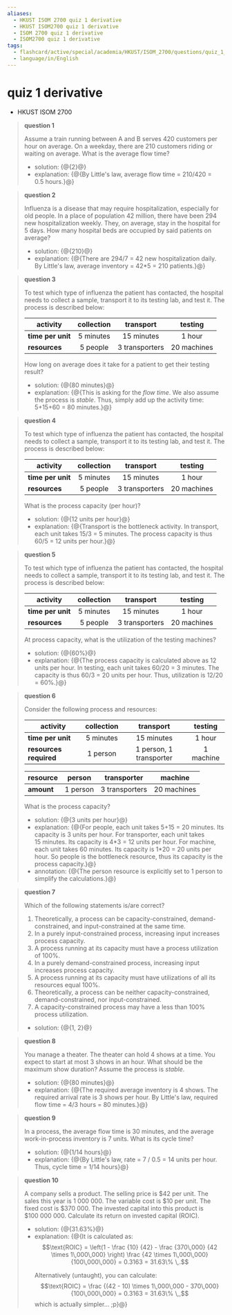 ```yaml
---
aliases:
  - HKUST ISOM 2700 quiz 1 derivative
  - HKUST ISOM2700 quiz 1 derivative
  - ISOM 2700 quiz 1 derivative
  - ISOM2700 quiz 1 derivative
tags:
  - flashcard/active/special/academia/HKUST/ISOM_2700/questions/quiz_1_derivative
  - language/in/English
---
```


# quiz 1 derivative

- HKUST ISOM 2700

> __question 1__
>
> Assume a train running between A and B serves 420 customers per hour on average. On a weekday, there are 210 customers riding or waiting on average. What is the average flow time?
>
> - solution: {@{2}@}
> - explanation: {@{By Little's law, average flow time = 210/420 = 0.5&nbsp;hours.}@}

<!-- markdownlint MD028 -->

> __question 2__
>
> Influenza is a disease that may require hospitalization, especially for old people. In a place of population 42 million, there have been 294 new hospitalization weekly. They, on average, stay in the hospital for 5 days. How many hospital beds are occupied by said patients on average?
>
> - solution: {@{210}@}
> - explanation: {@{There are 294/7 = 42 new hospitalization daily. By Little's law, average inventory = 42\*5 = 210 patients.}@}

<!-- markdownlint MD028 -->

> __question 3__
>
> To test which type of influenza the patient has contacted, the hospital needs to collect a sample, transport it to its testing lab, and test it. The process is described below:
>
> | activity          | collection     | transport       | testing     |
> | ----------------- |:--------------:|:---------------:|:-----------:|
> | __time per unit__ | 5&nbsp;minutes | 15&nbsp;minutes | 1&nbsp;hour |
> | __resources__     | 5 people       | 3 transporters  | 20 machines |
>
> How long on average does it take for a patient to get their testing result?
>
> - solution: {@{80&nbsp;minutes}@}
> - explanation: {@{This is asking for the _flow time_. We also assume the process is _stable_. Thus, simply add up the activity time: 5+15+60 = 80&nbsp;minutes.}@}

<!-- markdownlint MD028 -->

> __question 4__
>
> To test which type of influenza the patient has contacted, the hospital needs to collect a sample, transport it to its testing lab, and test it. The process is described below:
>
> | activity          | collection     | transport       | testing     |
> | ----------------- |:--------------:|:---------------:|:-----------:|
> | __time per unit__ | 5&nbsp;minutes | 15&nbsp;minutes | 1&nbsp;hour |
> | __resources__     | 5 people       | 3 transporters  | 20 machines |
>
> What is the process capacity \(per hour\)?
>
> - solution: {@{12 units per hour}@}
> - explanation: {@{Transport is the bottleneck activity. In transport, each unit takes 15/3 = 5&nbsp;minutes. The process capacity is thus 60/5 = 12 units per hour.}@}

<!-- markdownlint MD028 -->

> __question 5__
>
> To test which type of influenza the patient has contacted, the hospital needs to collect a sample, transport it to its testing lab, and test it. The process is described below:
>
> | __activity__      | collection     | transport       | testing     |
> | ----------------- |:--------------:|:---------------:|:-----------:|
> | __time per unit__ | 5&nbsp;minutes | 15&nbsp;minutes | 1&nbsp;hour |
> | __resources__     | 5 people       | 3 transporters  | 20 machines |
>
> At process capacity, what is the utilization of the testing machines?
>
> - solution: {@{60%}@}
> - explanation: {@{The process capacity is calculated above as 12 units per hour. In testing, each unit takes 60/20 = 3&nbsp;minutes. The capacity is thus 60/3 = 20 units per hour. Thus, utilization is 12/20 = 60%.}@}

<!-- markdownlint MD028 -->

> __question 6__
>
> Consider the following process and resources:
>
> | __activity__           | collection     | transport               | testing     |
> | ---------------------- |:--------------:|:-----------------------:|:-----------:|
> | __time per unit__      | 5&nbsp;minutes | 15&nbsp;minutes         | 1&nbsp;hour |
> | __resources required__ | 1 person       | 1 person, 1 transporter | 1 machine   |
>
> | __resource__ | person   | transporter    | machine     |
> | ------------ |:--------:|:--------------:|:-----------:|
> | __amount__   | 1 person | 3 transporters | 20 machines |
>
> What is the process capacity?
>
> - solution: {@{3 units per hour}@}
> - explanation: {@{For people, each unit takes 5+15 = 20&nbsp;minutes. Its capacity is 3 units per hour. For transporter, each unit takes 15&nbsp;minutes. Its capacity is 4\*3 = 12 units per hour. For machine, each unit takes 60&nbsp;minutes. Its capacity is 1\*20 = 20 units per hour. So people is the bottleneck resource, thus its capacity is the process capacity.}@}
> - annotation: {@{The person resource is explicitly set to 1 person to simplify the calculations.}@}

<!-- markdownlint MD028 -->

> __question 7__
>
> Which of the following statements is/are correct?
>
> 1. Theoretically, a process can be capacity-constrained, demand-constrained, and input-constrained at the same time.
> 2. In a purely input-constrained process, increasing input increases process capacity.
> 3. A process running at its capacity must have a process utilization of 100%.
> 4. In a purely demand-constrained process, increasing input increases process capacity.
> 5. A process running at its capacity must have utilizations of all its resources equal 100%.
> 6. Theoretically, a process can be neither capacity-constrained, demand-constrained, nor input-constrained.
> 7. A capacity-constrained process may have a less than 100% process utilization.
>
> - solution: {@{1, 2}@}

<!-- markdownlint MD028 -->

> __question 8__
>
> You manage a theater. The theater can hold 4 shows at a time. You expect to start at most 3 shows in an hour. What should be the maximum show duration? Assume the process is _stable_.
>
> - solution: {@{80 minutes}@}
> - explanation: {@{The required average inventory is 4 shows. The required arrival rate is 3 shows per hour. By Little's law, required flow time = 4/3&nbsp;hours = 80&nbsp;minutes.}@}

<!-- markdownlint MD028 -->

> __question 9__
>
> In a process, the average flow time is 30 minutes, and the average work-in-process inventory is 7 units. What is its cycle time?
>
> - solution: {@{1/14&nbsp;hours}@}
> - explanation: {@{By Little's law, rate = 7 / 0.5 = 14 units per hour. Thus, cycle time = 1/14&nbsp;hours}@}

<!-- markdownlint MD028 -->

> __question 10__
>
> A company sells a product. The selling price is \$42 per unit. The sales this year is 1&nbsp;000&nbsp;000. The variable cost is \$10 per unit. The fixed cost is \$370&nbsp;000. The invested capital into this product is \$100&nbsp;000&nbsp;000. Calculate its return on invested capital \(ROIC\).
>
> - solution: {@{31.63%}@}
> - explanation: {@{It is calculated as: $$\text{ROIC} = \left(1 - \frac {10} {42} - \frac {370\,000} {42 \times 1\,000\,000} \right) \frac {42 \times 1\,000\,000} {100\,000\,000} = 0.3163 = 31.63\% \,.$$ <p> Alternatively \(untaught\), you can calculate: $$\text{ROIC} = \frac {(42 - 10) \times 1\,000\,000 - 370\,000} {100\,000\,000} = 0.3163 = 31.63\% \,,$$ which is actually simpler... ;p}@}
